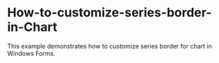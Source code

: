 # How-to-customize-series-border-in-Chart
This example demonstrates how to customize series border for chart in Windows Forms.

